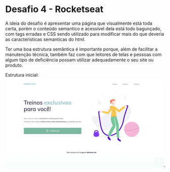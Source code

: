 # Desafio 4 - Rocketseat

A ideia do desafio é apresentar uma página que visualmente está toda certa, porém o conteúdo semantico e acessível dela está todo bagunçado, com tags erradas e CSS sendo utilizado para modificar mais do que deveria as caracteristicas semanticas do html.

Ter uma boa estrutura semântica é importante porque, além de facilitar a manutenção técnica, também faz com que leitores de telas e pessoas com algum tipo de deficiência possam utilizar adequadamente o seu site ou produto.

Estrutura inicial:
![](images/estrutura_inicial.png)
